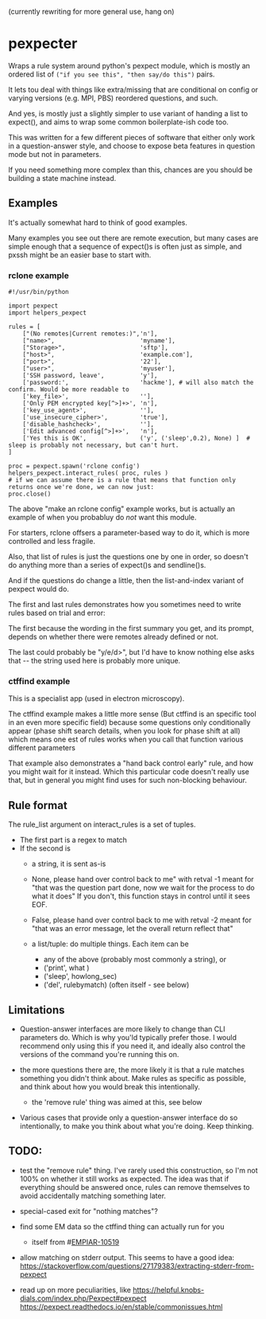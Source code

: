(currently rewriting for more general use, hang on)


# pexpecter

Wraps a rule system around python's pexpect module,
which is mostly an ordered list of `("if you see this", "then say/do this")` pairs.


It lets tou deal with things like extra/missing that are conditional on config 
or varying versions (e.g. MPI, PBS) reordered questions, and such.

And yes, is mostly just a slightly simpler to use variant of handing a list to expect(),
and aims to wrap some common boilerplate-ish code too.


This was written for a few different pieces of software that either only work in a question-answer style,
and choose to expose beta features in question mode but not in parameters.

If you need something more complex than this, chances are you should be building a state machine instead.


## Examples

It's actually somewhat hard to think of good examples.

Many examples you see out there are remote execution, but many cases are simple enough that a sequence of expect()s is often just as simple, and pxssh might be an easier base to start with.


### rclone example

```
#!/usr/bin/python

import pexpect
import helpers_pexpect

rules = [
    ["(No remotes|Current remotes:)",'n'],
    ["name>",                        'myname'],
    ["Storage>",                     'sftp'],
    ["host>",                        'example.com'],
    ["port>",                        '22'],
    ["user>",                        'myuser'],
    ['SSH password, leave',          'y'],
    ['password:',                    'hackme'], # will also match the confirm. Would be more readable to 
    ['key_file>',                    ''],
    ['Only PEM encrypted key[^>]+>', 'n'],
    ['key_use_agent>',               ''],
    ['use_insecure_cipher>',         'true'],
    ['disable_hashcheck>',           ''],
    ['Edit advanced config[^>]+>',   'n'],
    ['Yes this is OK',               ('y', ('sleep',0.2), None) ]  # sleep is probably not necessary, but can't hurt.
]

proc = pexpect.spawn('rclone config')
helpers_pexpect.interact_rules( proc, rules )
# if we can assume there is a rule that means that function only returns once we're done, we can now just:
proc.close()
```

The above "make an rclone config" example works, but is actually an example of when you probabluy do _not_ want this module.

For starters, rclone offsers a parameter-based way to do it, which is more controlled and less fragile.

Also, that list of rules is just the questions one by one in order, so doesn't do anything more than a series of expect()s and sendline()s.

And if the questions do change a little, then the list-and-index variant of pexpect would do.

The first and last rules demonstrates how you sometimes need to write rules based on trial and error:

The first because the wording in the first summary you get, and its prompt, depends on whether there were remotes already defined or not.

The last could probably be "y/e/d>", but I'd have to know nothing else asks that -- the string used here is probably more unique.



### ctffind example

This is a specialist app (used in electron microscopy).

The ctffind example makes a little more sense (But ctffind is an specific tool in an even more specific field)
because some questions only conditionally appear (phase shift search details, when you look for phase shift at all)
which means one est of rules works when you call that function various different parameters

That example also demonstrates a "hand back control early" rule, and how you might wait for it instead.
Which this particular code doesn't really use that, but in general you might find uses for such non-blocking behaviour.



## Rule format

The rule_list argument on interact_rules is a set of tuples. 
- The first part is a regex to match
- If the second is
    - a string, it is sent as-is

    - None,   please hand over control back to me" with retval -1
        meant for "that was the question part done, now we wait for the process to do what it does"
        If you don't, this function stays in control until it sees EOF.

    - False,  please hand over control back to me with retval -2
        meant for "that was an error message, let the overall return reflect that"

    - a list/tuple: do multiple things. Each item can be 
      - any of the above (probably most commonly a string), or
      - ('print', what )
      - ('sleep', howlong_sec)
      - ('del',   rulebymatch)          (often itself - see below)



## Limitations

- Question-answer interfaces are more likely to change than CLI parameters do.  Which is why you'ld typically prefer those.
  I would recommend only using this if you need it, 
  and ideally also control the versions of the command you're running this on.

- the more questions there are, the more likely it is that a rule matches something you didn't think about.
  Make rules as specific as possible, and think about how you would break this intentionally.
  - the 'remove rule' thing was aimed at this, see below

- Various cases that provide only a question-answer interface do so intentionally,
  to make you think about what you're doing.  Keep thinking.


## TODO:

- test the "remove rule" thing.
  I've rarely used this construction, so I'm not 100% on whether it still works as expected.
  The idea was that if everything should be answered once, rules can remove themselves to avoid accidentally matching something later.

- special-cased exit for "nothing matches"?

- find some EM data so the ctffind thing can actually run for you
  - itself from #[EMPIAR-10519](https://empiar.pdbj.org/entry/10519/)

- allow matching on stderr output. This seems to have a good idea: https://stackoverflow.com/questions/27179383/extracting-stderr-from-pexpect

- read up on more peculiarities, like 
  https://helpful.knobs-dials.com/index.php/Pexpect#pexpect
  https://pexpect.readthedocs.io/en/stable/commonissues.html
